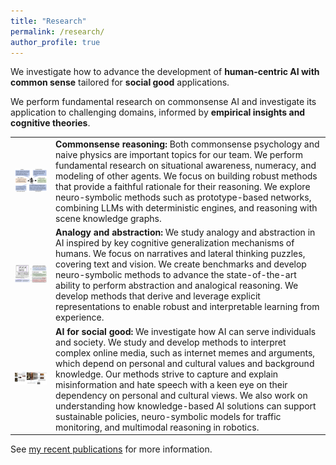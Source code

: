 ```yaml
---
title: "Research"
permalink: /research/
author_profile: true
---
```


We investigate how to advance the development of **human-centric AI with common sense** tailored for **social good** applications.

We perform fundamental research on commonsense AI and investigate its application to challenging domains, informed by **empirical insights and cognitive theories**.

<table style="border-collapse: collapse; border: none; table-layout: fixed ; width: 100%;">
<tr style="border: none;">
  <td style="text-align: center; border: none">
      <img style="width:400px" src="../images/argument.png">
  </td>
  <td style="border: none">
      <b>Commonsense reasoning:</b> Both commonsense psychology and naive physics are important topics for our team. We perform fundamental research on situational awareness, numeracy, and modeling of other agents. We focus on building robust methods that provide a faithful rationale for their reasoning. We explore neuro-symbolic methods such as prototype-based networks, combining LLMs with deterministic engines, and reasoning with scene knowledge graphs. 
  </td>
</tr>
<tr style="border: none;">
  <td style="text-align: center; border: none">
      <img style="width:600px" src="../images/aa.png">
  </td>
  <td style="border: none">
  <b>Analogy and abstraction:</b> We study analogy and abstraction in AI inspired by key cognitive generalization mechanisms of humans. We focus on narratives and lateral thinking puzzles, covering text and vision. We create benchmarks and develop neuro-symbolic methods to advance the state-of-the-art ability to perform abstraction and analogical reasoning. We develop methods that derive and leverage explicit representations to enable robust and interpretable learning from experience.
  </td>
</tr>
<tr style="border: none;">
  <td style="text-align: center; border: none">
      <img style="width:600px" src="../images/memes.png">
  </td>
  <td style="border: none">
  <b>AI for social good:</b> We investigate how AI can serve individuals and society. We study and develop methods to interpret complex online media, such as internet memes and arguments, which depend on personal and cultural values and background knowledge. Our methods strive to capture and explain misinformation and hate speech with a keen eye on their dependency on personal and cultural views. We also work on understanding how knowledge-based AI solutions can support sustainable policies, neuro-symbolic models for traffic monitoring, and multimodal reasoning in robotics.
  </td>
</tr>
</table>



See [my recent publications](https://www.ilievski.info/publications/) for more information.
